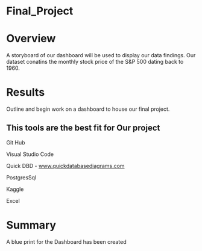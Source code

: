 # Final_Project

# Overview

A storyboard of our dashboard will be used to display our data findings.
 Our dataset conatins the monthly stock price of the S&P 500 dating back to 1960.
# Results

Outline and begin work on a dashboard to house our final project.

## This tools are the best fit for Our project

Git Hub

Visual Studio Code

Quick DBD - www.quickdatabasediagrams.com

PostgresSql

Kaggle

Excel

# Summary

A blue print for the Dashboard has been created